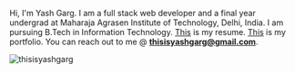 Hi, I'm Yash Garg. I am a full stack web developer and a final year undergrad at Maharaja Agrasen Institute of Technology, Delhi, India. I am pursuing B.Tech in Information Technology. [This](https://drive.google.com/file/d/1D4g6j607Ihd8L25YEEIDulb5azj0gCKy/view?usp=sharing) is my resume. [This](https://thisisyashgarg.netlify.app/) is my portfolio. You can reach out to me @ **thisisyashgarg@gmail.com**.
<p><img align="center" src="https://github-readme-streak-stats.herokuapp.com/?user=thisisyashgarg&" alt="thisisyashgarg" /></p>
